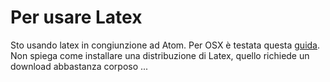# Per usare Latex
Sto usando latex in congiunzione ad Atom.
Per OSX è testata questa
[guida](http://blog.matteomerola.me/2016/02/atom-for-latex).
Non spiega come installare una distribuzione di Latex, quello richiede un
download abbastanza corposo ...

